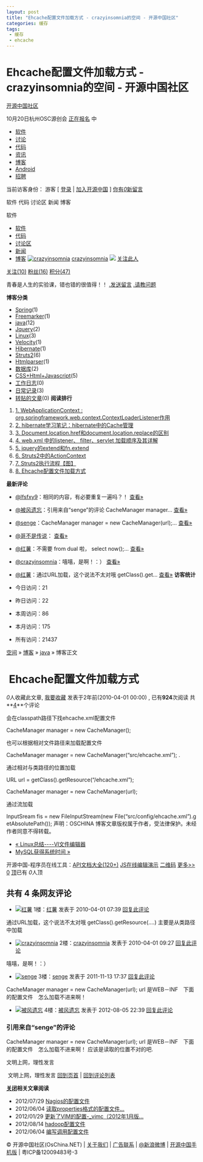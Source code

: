 ```yaml
---
layout: post
title: "Ehcache配置文件加载方式 - crazyinsomnia的空间 - 开源中国社区"
categories: 缓存
tags: 
 - 缓存
 - ehcache
--- 
```


# Ehcache配置文件加载方式 - crazyinsomnia的空间 - 开源中国社区

[开源中国社区](http://www.oschina.net/ "开源中国社区首页")

10月20日杭州OSC源创会 [正在报名](http://www.oschina.net/question/28_72721) 中
* [软件](http://www.oschina.net/project)
* [讨论](http://www.oschina.net/question)
* [代码](http://www.oschina.net/code/list)
* [资讯](http://www.oschina.net/news)
* [博客](http://www.oschina.net/blog)
* [Android](http://www.oschina.net/android)
* [招聘](http://www.oschina.net/job)

当前访客身份： 游客 [ [登录](http://www.oschina.net/home/login?goto_page=http%3A%2F%2Fmy.oschina.net%2Fcrazyinsomnia) | [加入开源中国](http://www.oschina.net/home/reg) ]  [你有*0*新留言](http://www.oschina.net/home/login?goto_page=http%3A%2F%2Fmy.oschina.net%2Fcrazyinsomnia "进入我的留言箱")

软件 代码 讨论区 新闻 博客

软件

* [软件](http://my.oschina.net/crazyinsomnia/blog/3552#1)
* [代码](http://my.oschina.net/crazyinsomnia/blog/3552#2)
* [讨论区](http://my.oschina.net/crazyinsomnia/blog/3552#3)
* [新闻](http://my.oschina.net/crazyinsomnia/blog/3552#4)
* [博客](http://my.oschina.net/crazyinsomnia/blog/3552#5)
[![crazyinsomnia]( "crazyinsomnia")](http://my.oschina.net/crazyinsomnia)  [crazyinsomnia](http://my.oschina.net/crazyinsomnia "男")  ![]( "男") [关注此人]( "成为TA的粉丝")

[关注(10)](http://my.oschina.net/crazyinsomnia/fellow) [粉丝(16)](http://my.oschina.net/crazyinsomnia/fans) [积分(47)](http://www.oschina.net/question/3307_20931 "查看OSCHINA积分规则")

青春是人生的实验课，错也错的很值得！！
[.发送留言]() [.请教问题](http://www.oschina.net/question/ask?user=30362)

**博客分类**

* [Spring](http://my.oschina.net/crazyinsomnia/blog?catalog=62638)(1)
* [Freemarker](http://my.oschina.net/crazyinsomnia/blog?catalog=29443)(1)
* [java](http://my.oschina.net/crazyinsomnia/blog?catalog=22602)(12)
* [Jquery](http://my.oschina.net/crazyinsomnia/blog?catalog=22687)(2)
* [Linux](http://my.oschina.net/crazyinsomnia/blog?catalog=28068)(3)
* [Velocity](http://my.oschina.net/crazyinsomnia/blog?catalog=24660)(1)
* [Hibernate](http://my.oschina.net/crazyinsomnia/blog?catalog=27928)(1)
* [Struts2](http://my.oschina.net/crazyinsomnia/blog?catalog=27635)(6)
* [Htmlparser](http://my.oschina.net/crazyinsomnia/blog?catalog=28479)(1)
* [数据库](http://my.oschina.net/crazyinsomnia/blog?catalog=25478)(2)
* [CSS+Html+Javascript](http://my.oschina.net/crazyinsomnia/blog?catalog=24533)(5)
* [工作日志](http://my.oschina.net/crazyinsomnia/blog?catalog=13879)(0)
* [日常记录](http://my.oschina.net/crazyinsomnia/blog?catalog=13880)(3)
* [转贴的文章](http://my.oschina.net/crazyinsomnia/blog?catalog=13881)(0)
**阅读排行**

1. [1. WebApplicationContext : org.springframework.web.context.ContextLoaderListener作用](http://my.oschina.net/crazyinsomnia/blog/3370)
1. [2. hibernate学习笔记：hibernate中的Cache管理](http://my.oschina.net/crazyinsomnia/blog/2231)
1. [3. Document.location.href和document.location.replace的区别](http://my.oschina.net/crazyinsomnia/blog/3490)
1. [4. web.xml 中的listener、 filter、servlet 加载顺序及其详解](http://my.oschina.net/crazyinsomnia/blog/12518)
1. [5. jquery的extend和fn.extend](http://my.oschina.net/crazyinsomnia/blog/2233)
1. [6. Struts2中的ActionContext](http://my.oschina.net/crazyinsomnia/blog/3400)
1. [7. Struts2执行流程【图】](http://my.oschina.net/crazyinsomnia/blog/3848)
1. [8. Ehcache配置文件加载方式]()

**最新评论**

* [@lfsfxy9](http://my.oschina.net/u/242075)：相同的内容，有必要重复一遍吗？！ [查看»](http://my.oschina.net/action/tweet/go?obj=269119659&type=18&user=242075)
* [@被风遗忘](http://my.oschina.net/chengjiansunboy)：引用来自“senge”的评论 CacheManager manager... [查看»](http://my.oschina.net/action/tweet/go?obj=268835524&type=18&user=221603)
* [@senge](http://my.oschina.net/senge)：CacheManager manager = new CacheManager(url);... [查看»](http://my.oschina.net/action/tweet/go?obj=264235413&type=18&user=106591)
* [@哥不是传说](http://my.oschina.net/laddygaga)： [查看»](http://my.oschina.net/action/tweet/go?obj=259653898&type=18&user=111291)
* [@红薯](http://my.oschina.net/javayou)：不需要 from dual 啦， select now();... [查看»](http://my.oschina.net/action/tweet/go?obj=254022309&type=18&user=12)
* [@crazyinsomnia](http://my.oschina.net/crazyinsomnia)：嘻嘻，是啊！：） [查看»](http://my.oschina.net/action/tweet/go?obj=254017055&type=18&user=30362)
* [@红薯](http://my.oschina.net/javayou)：通过URL加载，这个说法不太对哦 getClass().get... [查看»](http://my.oschina.net/action/tweet/go?obj=254015753&type=18&user=12)
**访客统计**

* 今日访问：21
* 昨日访问：22
* 本周访问：86
* 本月访问：175
* 所有访问：21437

[空间](http://my.oschina.net/crazyinsomnia) » [博客](http://my.oschina.net/crazyinsomnia/blog) » [java](http://my.oschina.net/crazyinsomnia/blog?catalog=22602) » 博客正文

# ![]() Ehcache配置文件加载方式

*0*人收藏此文章,  [我要收藏]()   发表于2年前(2010-04-01 00:00) , 已有**924**次阅读 共**[4](http://my.oschina.net/crazyinsomnia/blog/3552#comments)**个评论

会在classpath路径下找ehcache.xml配置文件

CacheManager manager = new CacheManager();   

也可以根据相对文件路径来加载配置文件

CacheManager manager = new CacheManager(“src/ehcache.xml”); .

通过相对与类路径的位置加载   

URL url = getClass().getResource(“/ehcache.xml”); 

CacheManager manager = new CacheManager(url);

通过流加载

InputSream fis = new FileInputStream(new File(“src/config/ehcache.xml”).getAbsolutePath());
声明：OSCHINA 博客文章版权属于作者，受法律保护。未经作者同意不得转载。

* [« Linux总结----VI文件编辑器](http://my.oschina.net/crazyinsomnia/blog/3547 "上一篇：Linux总结----VI文件编辑器")
* [MySQL获得系统时间 »](http://my.oschina.net/crazyinsomnia/blog/3562 "下一篇：MySQL获得系统时间")

开源中国-程序员在线工具：[API文档大全(120+)](http://www.osctools.net/apidocs) [JS在线编辑演示](http://www.osctools.net/jsbin) [二维码](http://www.osctools.net/qr) [更多>>](http://www.osctools.net/)
[]( "分享到新浪微博") []( "分享到腾讯微博") []( "分享到开心网") []( "分享到人人网") []( "分享到豆瓣") [](http://www.jiathis.com/share?uid=1567353) [0]()     [顶]()已有 *0*人顶
## []()共有 4 条网友评论

* [![红薯]( "红薯")](http://my.oschina.net/javayou) 1楼：[红薯](http://my.oschina.net/javayou) 发表于 2010-04-01 07:39 [回复此评论]()

通过URL加载，这个说法不太对哦 getClass().getResource(....) 主要是从类路径中加载
* [![crazyinsomnia]( "crazyinsomnia")](http://my.oschina.net/crazyinsomnia) 2楼：[crazyinsomnia](http://my.oschina.net/crazyinsomnia) 发表于 2010-04-01 09:27 [回复此评论]()

嘻嘻，是啊！：）
* [![senge]( "senge")](http://my.oschina.net/senge) 3楼：[senge](http://my.oschina.net/senge) 发表于 2011-11-13 17:37 [回复此评论]()

CacheManager manager = new CacheManager(url);
url 是WEB－INF　下面的配置文件　怎么加载不进来啊！
* [![被风遗忘]( "被风遗忘")](http://my.oschina.net/chengjiansunboy) 4楼：[被风遗忘](http://my.oschina.net/chengjiansunboy) 发表于 2012-08-05 22:39 [回复此评论]()

### 引用来自“senge”的评论

CacheManager manager = new CacheManager(url);
url 是WEB－INF　下面的配置文件　怎么加载不进来啊！
应该是读取的位置不对的吧.

文明上网，理性发言
[]()

![]() 文明上网，理性发言  [回到页首](http://my.oschina.net/crazyinsomnia/blog/3552#) | [回到评论列表](http://my.oschina.net/crazyinsomnia/blog/3552#comments)

**[关闭]()相关文章阅读**

* 2012/07/29 [Nagios的配置文件](http://my.oschina.net/u/615185/blog/69693 "Nagios的配置文件")
* 2012/06/04 [读取properties格式的配置文件...](http://my.oschina.net/chaoren8/blog/60918 "读取properties格式的配置文件")
* 2012/01/29 [更新了VIM的配置-_vimc（2012年1月版...](http://my.oschina.net/superoscar/blog/39502 "更新了VIM的配置-_vimc（2012年1月版）")
* 2012/08/14 [hadoop配置文件](http://my.oschina.net/u/617085/blog/72692 "hadoop配置文件")
* 2012/06/04 [编写调用配置文件](http://my.oschina.net/bsnfei/blog/60900 "编写调用配置文件")

© 开源中国社区(OsChina.NET) | [关于我们](http://www.oschina.net/home/about) | [广告联系](mailto:oschina.net@gmail.com) | [@新浪微博](http://weibo.com/oschina2010) | [开源中国手机版](http://m.oschina.net/) | 粤ICP备12009483号-3

[]()[]()[]()
![]()
